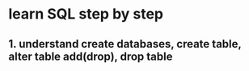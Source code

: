 # learn SQL step by step 

## 1. understand create databases, create table, alter table add(drop), drop table
